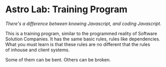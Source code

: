 # Astro Lab: Training Program
_There's a difference between knowing Javascript, and coding Javascript._

This is a training program, similar to the programmed reality of Software   
Solution Companies. It has the same basic rules, rules like dependencies.   
What you must learn is that these rules are no different that the rules   
of inhouse and client systems.   

Some of them can be bent. Others can be broken.

